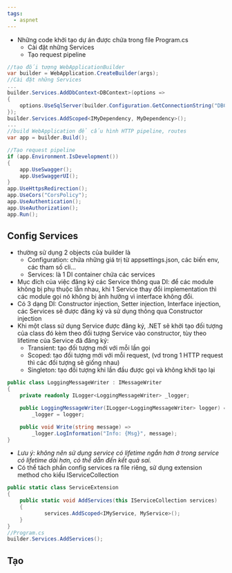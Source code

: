 ```yaml
---
tags:
  - aspnet
---
```

- Những code khởi tạo dự án được chứa trong file Program.cs
    - Cài đặt những Services
    - Tạo request pipeline

```csharp
//tạo đối tượng WebApplicationBuilder
var builder = WebApplication.CreateBuilder(args);
//Cài đặt những Services
...
builder.Services.AddDbContext<DBContext>(options =>
{
    options.UseSqlServer(builder.Configuration.GetConnectionString("DBContext"));
});
builder.Services.AddScoped<IMyDependency, MyDependency>();
...
//build WebApplication để cấu hình HTTP pipeline, routes
var app = builder.Build();

//Tạo request pipeline
if (app.Environment.IsDevelopment())
{
    app.UseSwagger();
    app.UseSwaggerUI();
}
app.UseHttpsRedirection();
app.UseCors("CorsPolicy");
app.UseAuthentication();
app.UseAuthorization();
app.Run();
```

## Config Services

- thường sử dụng 2 objects của builder là
    - Configuration: chứa những giá trị từ appsettings.json, các biến env, các tham số cli…
    - Services: là 1 DI container chứa các services
- Mục đích của việc đăng ký các Service thông qua DI: để các module không bị phụ thuộc lẫn nhau, khi 1 Service thay đổi implementation thì các module gọi nó không bị ảnh hưởng vì interface không đổi.
- Có 3 dạng DI: Constructor injection, Setter injection, Interface injection, các Services sẽ được đăng ký và sử dụng thông qua Constructor injection
- Khi một class sử dụng Service được đăng ký, .NET sẽ khởi tạo đối tượng của class đó kèm theo đối tượng Service vào constructor, tùy theo lifetime của Service đã đăng ký:
    - Transient: tạo đối tượng mới với mỗi lần gọi
    - Scoped: tạo đối tượng mới với mỗi request, (vd trong 1 HTTP request thì các đối tượng sẽ giống nhau)
    - Singleton: tạo đối tượng khi lần đầu được gọi và không khởi tạo lại

```csharp
public class LoggingMessageWriter : IMessageWriter
{
    private readonly ILogger<LoggingMessageWriter> _logger;

    public LoggingMessageWriter(ILogger<LoggingMessageWriter> logger) =>
        _logger = logger;

    public void Write(string message) =>
        _logger.LogInformation("Info: {Msg}", message);
}
```

- _Lưu ý: không nên sử dụng service có lifetime ngắn hơn ở trong service có lifetime dài hơn, có thể dẫn đến kết quả sai._
- Có thể tách phần config services ra file riêng, sử dụng extension method cho kiểu IServiceCollection

```csharp
public static class ServiceExtension
{
	public static void AddServices(this IServiceCollection services)
	{
	        services.AddScoped<IMyService, MyService>();
	}
}	
//Program.cs
builder.Services.AddServices();
```

## Tạo [](Middleware.md#Request%20pipeline%20&%20middlewares%7CRequest%20pipeline)